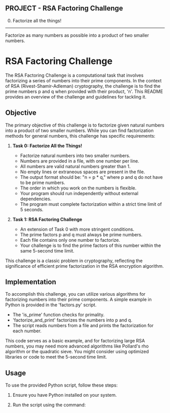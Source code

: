 PROJECT - RSA Factoring Challenge
---------------------------------

0. Factorize all the things!
----------------------------
Factorize as many numbers as possible into a product of two smaller numbers.


# RSA Factoring Challenge

The RSA Factoring Challenge is a computational task that involves factorizing a series of numbers into their prime components. In the context of RSA (Rivest-Shamir-Adleman) cryptography, the challenge is to find the prime numbers p and q when provided with their product, 'n'. This README provides an overview of the challenge and guidelines for tackling it.

## Objective

The primary objective of this challenge is to factorize given natural numbers into a product of two smaller numbers. While you can find factorization methods for general numbers, this challenge has specific requirements:

1. **Task 0: Factorize All the Things!**
    - Factorize natural numbers into two smaller numbers.
    - Numbers are provided in a file, with one number per line.
    - All numbers are valid natural numbers greater than 1.
    - No empty lines or extraneous spaces are present in the file.
    - The output format should be: "n = p * q," where p and q do not have to be prime numbers.
    - The order in which you work on the numbers is flexible.
    - Your program should run independently without external dependencies.
    - The program must complete factorization within a strict time limit of 5 seconds.

2. **Task 1: RSA Factoring Challenge**
    - An extension of Task 0 with more stringent conditions.
    - The prime factors p and q must always be prime numbers.
    - Each file contains only one number to factorize.
    - Your challenge is to find the prime factors of this number within the same 5-second time limit.
    
This challenge is a classic problem in cryptography, reflecting the significance of efficient prime factorization in the RSA encryption algorithm.

## Implementation

To accomplish this challenge, you can utilize various algorithms for factorizing numbers into their prime components. A simple example in Python is provided in the 'factors.py' script.

- The 'is_prime' function checks for primality.
- 'factorize_and_print' factorizes the numbers into p and q.
- The script reads numbers from a file and prints the factorization for each number.

This code serves as a basic example, and for factorizing large RSA numbers, you may need more advanced algorithms like Pollard's rho algorithm or the quadratic sieve. You might consider using optimized libraries or code to meet the 5-second time limit.

## Usage

To use the provided Python script, follow these steps:

1. Ensure you have Python installed on your system.

2. Run the script using the command:

